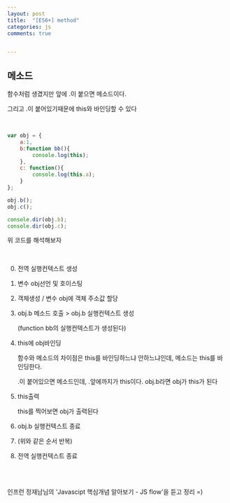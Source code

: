 ```yaml
---
layout: post
title:  "[ES6+] method"
categories: js 
comments: true


---
```






## 메소드 

함수처럼 생겼지만 앞에 .이 붙으면 메소드이다.

그리고 .이 붙어있기때문에 this와 바인딩할 수 있다

<br>

~~~javascript
var obj = {
	a:1,
	b:function bb(){
		console.log(this);
	},
	c: function(){
		console.log(this.a);
	}
};

obj.b();
obj.c();

console.dir(obj.b);
console.dir(obj.c);
~~~

위 코드를 해석해보자

<Br>

0. 전역 실행컨텍스트 생성

1. 변수 obj선언 및 호이스팅

2. 객체생성 / 변수 obj에 객체 주소값 할당

3. obj.b 메소드 호출 > obj.b 실행컨텍스트 생성

   (function bb의 실행컨텍스트가 생성된다)

4. this에 obj바인딩

   함수와 메소드의 차이점은 this를 바인딩하느냐 안하느냐인데, 메소드는 this를 바인딩한다.

   .이 붙어있으면 메소드인데, .앞에까지가 this이다. obj.b라면 obj가 this가 된다

5. this출력

   this를 찍어보면 obj가 출력된다

6. obj.b 실행컨텍스트 종료

7. (위와 같은 순서 반복)

8. 전역 실행컨텍스트 종료

<br>

<Br>

인프런 정재남님의 'Javascipt 핵심개념 알아보기 - JS flow'을 듣고 정리 =)











